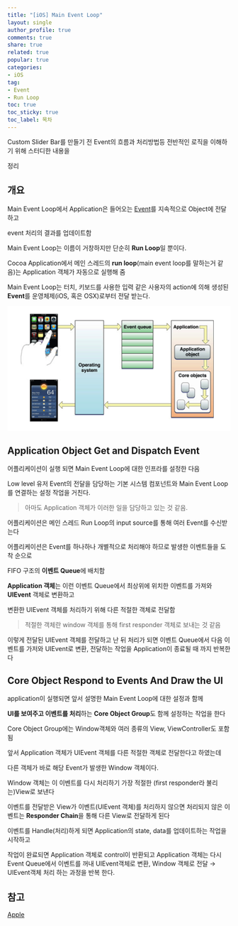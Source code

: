 ```yaml
---
title: "[iOS] Main Event Loop"
layout: single
author_profile: true
comments: true
share: true
related: true
popular: true
categories:
- iOS
tag:
- Event
- Run Loop
toc: true
toc_sticky: true
toc_label: 목차
---
```

Custom Slider Bar를 만들기 전 Event의 흐름과 처리방법등 전반적인 로직을 이해하기 위해 스터디한 내용을

정리

## 개요

Main Event Loop에서 Application은 들어오는 [Event](https://sweetfood-dev.github.io/ios/2-event/)를 지속적으로 Object에 전달하고

event 처리의 결과를 업데이트함

Main Event Loop는 이름이 거창하지만 단순히 **Run Loop**일 뿐이다.

Cocoa Application에서 메인 스레드의 **run loop**(main event loop를 말하는거 같음)는 Application 객체가 자동으로 실행해 줌

Main Event Loop는 터치, 키보드를 사용한 입력 같은 사용자의 action에 의해 생성된 **Event**를 운영체제(iOS, 혹은 OSX)로부터 전달 받는다. 

![MainEventLoopDiagram.png](/assets/images/Posts/iOS/2021-12-10-Event/MainEventLoopDiagram.png)

## Application Object Get and Dispatch Event

어플리케이션이 실행 되면 Main Event Loop에 대한 인프라를 설정한 다음

Low level 유저 Event의 전달을 담당하는 기본 시스템 컴포넌트와 Main Event Loop를 연결하는 설정 작업을 거친다.

> 아마도 Application 객체가 이러한 일을 담당하고 있는 것 같음.
> 

어플리케이션은 메인 스레드 Run Loop의 input source를 통해 여러 Event를 수신받는다

어플리케이션은 Event를 하나하나 개별적으로 처리해야 하므로 발생한 이벤트들을 도착 순으로

FIFO 구조의 **이벤트 Queue**에 배치함

**Application 객체**는 이런 이벤트 Queue에서 최상위에 위치한 이벤트를 가져와 **UIEvent** 객체로 변환하고

변환한 UIEvent 객체를 처리하기 위해 다른 적절한 객체로 전달함

> 적절한 객체란 window 객체를 통해 first responder 객체로 보내는 것 같음
> 

이렇게 전달된 UIEvent 객체를 전달하고 난 뒤 처리가 되면 이벤트 Queue에서 다음 이벤트를 가저와 UIEvent로 변환, 전달하는 작업을 Application이 종료될 때 까지 반복한다

## Core Object Respond to Events And Draw the UI

application이 실행되면 앞서 설명한 Main Event Loop에 대한 설정과 함께 

**UI를 보여주고 이벤트를 처리**하는 **Core Object Group**도 함께 설정하는 작업을 한다

Core Object Group에는 Window객체와 여러 종류의 View, ViewController도 포함됨

앞서 Application 객체가 UIEvent 객체를 다른 적절한 객체로 전달한다고 하였는데

다른 객체가 바로 해당 Event가 발생한 Window 객체이다.

Window 객체는 이 이벤트를 다시 처리하기 가장 적절한 (first responder라 불리는)View로 보낸다

이벤트를 전달받은 View가 이벤트(UIEvent 객체)를 처리하지 않으면 처리되지 않은 이벤트는 **Responder Chain**을 통해 다른 View로 전달하게 된다

이벤트를 Handle(처리)하게 되면 Application의 state, data를 업데이트하는 작업을 시작하고

작업이 완료되면 Application 객체로 control이 반환되고 Application 객체는 다시 Event Queue에서 이벤트를 꺼내 UIEvent객체로 변환, Window 객체로 전달 → UIEvent객체 처리 하는 과정을 반복 한다.


## 참고
[Apple](https://developer.apple.com/library/archive/documentation/General/Conceptual/Devpedia-CocoaApp/MainEventLoop.html#//apple_ref/doc/uid/TP40009071-CH18-SW1)
